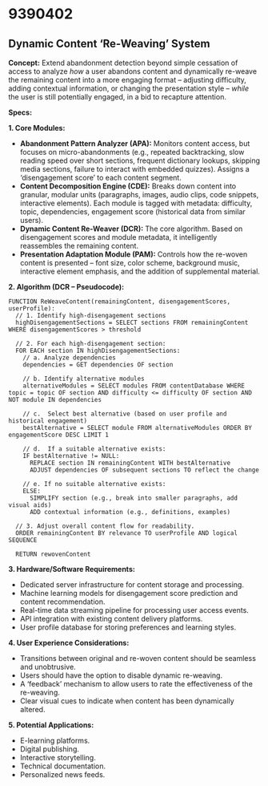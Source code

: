 # 9390402

## Dynamic Content ‘Re-Weaving’ System

**Concept:** Extend abandonment detection beyond simple cessation of access to analyze *how* a user abandons content and dynamically re-weave the remaining content into a more engaging format – adjusting difficulty, adding contextual information, or changing the presentation style – *while* the user is still potentially engaged, in a bid to recapture attention.

**Specs:**

**1. Core Modules:**

*   **Abandonment Pattern Analyzer (APA):**  Monitors content access, but focuses on micro-abandonments (e.g., repeated backtracking, slow reading speed over short sections, frequent dictionary lookups, skipping media sections, failure to interact with embedded quizzes).  Assigns a ‘disengagement score’ to each content segment.
*   **Content Decomposition Engine (CDE):** Breaks down content into granular, modular units (paragraphs, images, audio clips, code snippets, interactive elements). Each module is tagged with metadata: difficulty, topic, dependencies, engagement score (historical data from similar users).
*   **Dynamic Content Re-Weaver (DCR):**  The core algorithm.  Based on disengagement scores and module metadata, it intelligently reassembles the remaining content.  
*   **Presentation Adaptation Module (PAM):**  Controls how the re-woven content is presented – font size, color scheme, background music, interactive element emphasis, and the addition of supplemental material.

**2. Algorithm (DCR – Pseudocode):**

```
FUNCTION ReWeaveContent(remainingContent, disengagementScores, userProfile):
  // 1. Identify high-disengagement sections
  highDisengagementSections = SELECT sections FROM remainingContent WHERE disengagementScores > threshold

  // 2. For each high-disengagement section:
  FOR EACH section IN highDisengagementSections:
    // a. Analyze dependencies
    dependencies = GET dependencies OF section

    // b. Identify alternative modules
    alternativeModules = SELECT modules FROM contentDatabase WHERE topic = topic OF section AND difficulty <= difficulty OF section AND NOT module IN dependencies

    // c.  Select best alternative (based on user profile and historical engagement)
    bestAlternative = SELECT module FROM alternativeModules ORDER BY engagementScore DESC LIMIT 1

    // d.  If a suitable alternative exists:
    IF bestAlternative != NULL:
      REPLACE section IN remainingContent WITH bestAlternative
      ADJUST dependencies OF subsequent sections TO reflect the change

    // e. If no suitable alternative exists:
    ELSE:
      SIMPLIFY section (e.g., break into smaller paragraphs, add visual aids)
      ADD contextual information (e.g., definitions, examples)

  // 3. Adjust overall content flow for readability.
  ORDER remainingContent BY relevance TO userProfile AND logical SEQUENCE

  RETURN rewovenContent
```

**3.  Hardware/Software Requirements:**

*   Dedicated server infrastructure for content storage and processing.
*   Machine learning models for disengagement score prediction and content recommendation.
*   Real-time data streaming pipeline for processing user access events.
*   API integration with existing content delivery platforms.
*   User profile database for storing preferences and learning styles.

**4.  User Experience Considerations:**

*   Transitions between original and re-woven content should be seamless and unobtrusive.
*   Users should have the option to disable dynamic re-weaving.
*   A ‘feedback’ mechanism to allow users to rate the effectiveness of the re-weaving.
*   Clear visual cues to indicate when content has been dynamically altered.

**5.  Potential Applications:**

*   E-learning platforms.
*   Digital publishing.
*   Interactive storytelling.
*   Technical documentation.
*   Personalized news feeds.